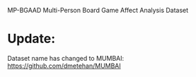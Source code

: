 MP-BGAAD
Multi-Person Board Game Affect Analysis Dataset

# Update:
Dataset name has changed to MUMBAI: https://github.com/dmetehan/MUMBAI
